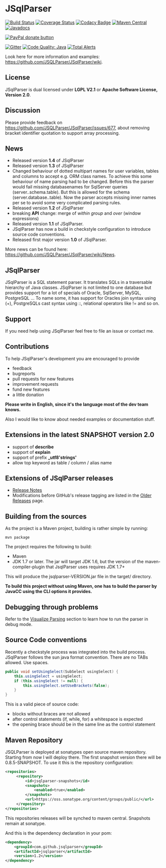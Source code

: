 # JSqlParser

[![Build Status](https://travis-ci.org/JSQLParser/JSqlParser.svg?branch=master)](https://travis-ci.org/JSQLParser/JSqlParser)   [![Coverage Status](https://coveralls.io/repos/JSQLParser/JSqlParser/badge.svg?branch=master)](https://coveralls.io/r/JSQLParser/JSqlParser?branch=master)
[![Codacy Badge](https://api.codacy.com/project/badge/Grade/00b2d91995764ae4805b55627aca8d39)](https://www.codacy.com/app/wumpz/JSqlParser?utm_source=github.com&amp;utm_medium=referral&amp;utm_content=JSQLParser/JSqlParser&amp;utm_campaign=Badge_Grade)
[![Maven Central](https://maven-badges.herokuapp.com/maven-central/com.github.jsqlparser/jsqlparser/badge.svg)](http://maven-badges.herokuapp.com/maven-central/com.github.jsqlparser/jsqlparser)
[![Javadocs](https://www.javadoc.io/badge/com.github.jsqlparser/jsqlparser.svg)](https://www.javadoc.io/doc/com.github.jsqlparser/jsqlparser)

[![PayPal donate button](http://img.shields.io/paypal/donate.png?color=blue)](https://www.paypal.com/cgi-bin/webscr?cmd=_s-xclick&hosted_button_id=64CCN9JJANZXA "Help this JSqlParser version using Paypal")  

[![Gitter](https://badges.gitter.im/JSQLParser/JSqlParser.svg)](https://gitter.im/JSQLParser/JSqlParser?utm_source=badge&utm_medium=badge&utm_campaign=pr-badge)
[![Code Quality: Java](https://img.shields.io/lgtm/grade/java/g/JSQLParser/JSqlParser.svg?logo=lgtm&logoWidth=18)](https://lgtm.com/projects/g/JSQLParser/JSqlParser/context:java)
[![Total Alerts](https://img.shields.io/lgtm/alerts/g/JSQLParser/JSqlParser.svg?logo=lgtm&logoWidth=18)](https://lgtm.com/projects/g/JSQLParser/JSqlParser/alerts)

Look here for more information and examples: https://github.com/JSQLParser/JSqlParser/wiki.

## License

JSqlParser is dual licensed under **LGPL V2.1** or **Apache Software License, Version 2.0**.

## Discussion

Please provide feedback on https://github.com/JSQLParser/JSqlParser/issues/677, about removing bracket identifier quotation to support array processing.

## News
* Released version **1.4** of JSqlParser
* Released version **1.3** of JSqlParser
* Changed behaviour of dotted multipart names for user variables, tables and columns to accept e.g. ORM class names. To achieve this some behaviour of name parsing had to be changed. Before this the parser would fail missing databasenames for SqlServer queries (server..schema.table). But this is allowed for the schema (server.database..table). Now the parser accepts missing inner names per se to avoid some very complicated parsing rules.
* Released version **1.2** of JSqlParser
* breaking **API** change: merge of *within group* and *over* (window expressions)
* Released version **1.1** of JSqlParser. 
* JSqlParser has now a build in checkstyle configuration to introduce source code conventions.
* Released first major version **1.0** of JSqlParser. 

More news can be found here: https://github.com/JSQLParser/JSqlParser/wiki/News.

## JSqlParser

JSqlParser is a SQL statement parser. It translates SQLs in a traversable hierarchy of Java classes. JSqlParser is not limited to one database but provides support for a lot of specials of Oracle, SqlServer, MySQL, PostgreSQL ... To name some, it has support for Oracles join syntax using (+), PostgreSQLs cast syntax using ::, relational operators like != and so on.

## Support
If you need help using JSqlParser feel free to file an issue or contact me.

## Contributions
To help JSqlParser's development you are encouraged to provide 
* feedback
* bugreports
* pull requests for new features
* improvement requests
* fund new features
* a little donation

**Please write in English, since it's the language most of the dev team knows.**

Also I would like to know about needed examples or documentation stuff.

## Extensions in the latest SNAPSHOT version 2.0

* support of **describe**
* support of **explain**
* support of prefix **_utf8'strings'**
* allow top keyword as table / column / alias name

## Extensions of JSqlParser releases

* [Release Notes](https://github.com/JSQLParser/JSqlParser/releases)
* Modifications before GitHub's release tagging are listed in the [Older Releases](https://github.com/JSQLParser/JSqlParser/wiki/Older-Releases) page.


## Building from the sources

As the project is a Maven project, building is rather simple by running:

	mvn package
    
The project requires the following to build:
- Maven 
- JDK 1.7 or later. The jar will target JDK 1.6, but the version of the maven-compiler-plugin that JsqlParser uses requires JDK 1.7+

This will produce the jsqlparser-VERSION.jar file in the target/ directory.

**To build this project without using Maven, one has to build the parser by JavaCC using the CLI options it provides.**

## Debugging through problems

Refer to the [Visualize Parsing](https://github.com/JSQLParser/JSqlParser/wiki/Examples-of-SQL-parsing#visualize-parsing) section to learn how to run the parser in debug mode.

## Source Code conventions

Recently a checkstyle process was integrated into the build process. JSqlParser follows the sun java format convention. There are no TABs allowed. Use spaces.

```java
public void setUsingSelect(SubSelect usingSelect) {
    this.usingSelect = usingSelect;
    if (this.usingSelect != null) {
        this.usingSelect.setUseBrackets(false);
    }
}
```

This is a valid piece of source code:
* blocks without braces are not allowed
* after control statements (if, while, for) a whitespace is expected
* the opening brace should be in the same line as the control statement

## Maven Repository

JSQLParser is deployed at sonatypes open source maven repository. 
Starting from now I will deploy there. The first snapshot version there will be 0.8.5-SNAPSHOT.
To use it this is the repository configuration:

```xml
<repositories>
     <repository>
         <id>jsqlparser-snapshots</id>
         <snapshots>
             <enabled>true</enabled>
         </snapshots>
         <url>https://oss.sonatype.org/content/groups/public/</url>
     </repository>
</repositories>
```
This repositories releases will be synched to maven central. Snapshots remain at sonatype.

And this is the dependency declaration in your pom:
```xml
<dependency>
	<groupId>com.github.jsqlparser</groupId>
	<artifactId>jsqlparser</artifactId>
	<version>1.2</version>
</dependency>
```

